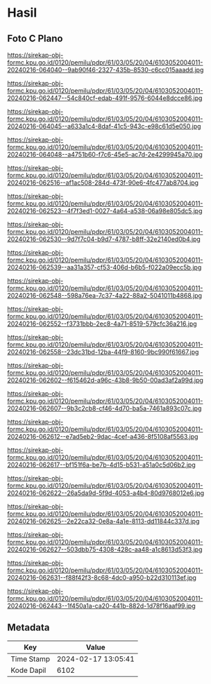 # Hasil

## Foto C Plano

https://sirekap-obj-formc.kpu.go.id/0120/pemilu/pdpr/61/03/05/20/04/6103052004011-20240216-064040--9ab90f46-2327-435b-8530-c6cc015aaadd.jpg

https://sirekap-obj-formc.kpu.go.id/0120/pemilu/pdpr/61/03/05/20/04/6103052004011-20240216-062447--54c840cf-edab-491f-9576-6044e8dcce86.jpg

https://sirekap-obj-formc.kpu.go.id/0120/pemilu/pdpr/61/03/05/20/04/6103052004011-20240216-064045--a633a1c4-8daf-41c5-943c-e98c61d5e050.jpg

https://sirekap-obj-formc.kpu.go.id/0120/pemilu/pdpr/61/03/05/20/04/6103052004011-20240216-064048--a4751b60-f7c6-45e5-ac7d-2e4299945a70.jpg

https://sirekap-obj-formc.kpu.go.id/0120/pemilu/pdpr/61/03/05/20/04/6103052004011-20240216-062516--af1ac508-284d-473f-90e6-4fc477ab8704.jpg

https://sirekap-obj-formc.kpu.go.id/0120/pemilu/pdpr/61/03/05/20/04/6103052004011-20240216-062523--4f7f3ed1-0027-4a64-a538-06a98e805dc5.jpg

https://sirekap-obj-formc.kpu.go.id/0120/pemilu/pdpr/61/03/05/20/04/6103052004011-20240216-062530--9d7f7c04-b9d7-4787-b8ff-32e2140ed0b4.jpg

https://sirekap-obj-formc.kpu.go.id/0120/pemilu/pdpr/61/03/05/20/04/6103052004011-20240216-062539--aa31a357-cf53-406d-b6b5-f022a09ecc5b.jpg

https://sirekap-obj-formc.kpu.go.id/0120/pemilu/pdpr/61/03/05/20/04/6103052004011-20240216-062548--598a76ea-7c37-4a22-88a2-5041011b4868.jpg

https://sirekap-obj-formc.kpu.go.id/0120/pemilu/pdpr/61/03/05/20/04/6103052004011-20240216-062552--f3731bbb-2ec8-4a71-8519-579cfc36a216.jpg

https://sirekap-obj-formc.kpu.go.id/0120/pemilu/pdpr/61/03/05/20/04/6103052004011-20240216-062558--23dc31bd-12ba-44f9-8160-9bc990f61667.jpg

https://sirekap-obj-formc.kpu.go.id/0120/pemilu/pdpr/61/03/05/20/04/6103052004011-20240216-062602--f615462d-a96c-43b8-9b50-00ad3af2a99d.jpg

https://sirekap-obj-formc.kpu.go.id/0120/pemilu/pdpr/61/03/05/20/04/6103052004011-20240216-062607--9b3c2cb8-cf46-4d70-ba5a-7461a893c07c.jpg

https://sirekap-obj-formc.kpu.go.id/0120/pemilu/pdpr/61/03/05/20/04/6103052004011-20240216-062612--e7ad5eb2-9dac-4cef-a436-8f5108af5563.jpg

https://sirekap-obj-formc.kpu.go.id/0120/pemilu/pdpr/61/03/05/20/04/6103052004011-20240216-062617--bf151f6a-be7b-4d15-b531-a51a0c5d06b2.jpg

https://sirekap-obj-formc.kpu.go.id/0120/pemilu/pdpr/61/03/05/20/04/6103052004011-20240216-062622--26a5da9d-5f9d-4053-a4b4-80d9768012e6.jpg

https://sirekap-obj-formc.kpu.go.id/0120/pemilu/pdpr/61/03/05/20/04/6103052004011-20240216-062625--2e22ca32-0e8a-4a1e-8113-dd11844c337d.jpg

https://sirekap-obj-formc.kpu.go.id/0120/pemilu/pdpr/61/03/05/20/04/6103052004011-20240216-062627--503dbb75-4308-428c-aa48-a1c8613d53f3.jpg

https://sirekap-obj-formc.kpu.go.id/0120/pemilu/pdpr/61/03/05/20/04/6103052004011-20240216-062631--f88f42f3-8c68-4dc0-a950-b22d310113ef.jpg

https://sirekap-obj-formc.kpu.go.id/0120/pemilu/pdpr/61/03/05/20/04/6103052004011-20240216-062443--1f450a1a-ca20-441b-882d-1d78f16aaf99.jpg


## Metadata

| Key        | Value               |
| ---------- | ------------------- |
| Time Stamp | 2024-02-17 13:05:41 |
| Kode Dapil | 6102                |



